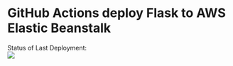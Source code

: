 # GitHub Actions deploy Flask to AWS Elastic Beanstalk





Status of Last Deployment:<br>
<img src="https://github.com/Sergey992/GitHub-Actions-1/workflows/CI-CD-Pipline-to-AWS-ElasticBeanstalk/badge.svg?branch=master"><br>
